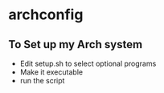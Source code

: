 # archconfig
## To Set up my Arch system
- Edit setup.sh to select optional programs
- Make it executable
- run the script
